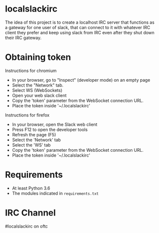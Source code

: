 localslackirc
=============

The idea of this project is to create a localhost IRC server that
functions as a gateway for one user of slack, that can connect
to it with whatever IRC client they prefer and keep using slack
from IRC even after they shut down their IRC gateway.


Obtaining token
===============

Instructions for chromium

* In your browser, go to "Inspect" (developer mode) on an empty page
* Select the "Network" tab.
* Select WS (WebSockets)
* Open your web slack client
* Copy the 'token' parameter from the WebSocket connection URL.
* Place the token inside '~/.localslackirc'

Instructions for firefox

* In your browser, open the Slack web client
* Press F12 to open the developer tools
* Refresh the page (F5)
* Select the 'Network' tab
* Select the 'WS' tab
* Copy the 'token' parameter from the WebSocket connection URL.
* Place the token inside '~/.localslackirc'

Requirements
============

* At least Python 3.6
* The modules indicated in `requirements.txt`

IRC Channel
===========

#localslackirc on oftc
